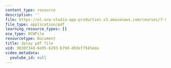 ```yaml
---
content_type: resource
description: ''
file: https://ol-ocw-studio-app-production.s3.amazonaws.com/courses/7-91j-foundations-of-computational-and-systems-biology-spring-2014/9830f34d6e956293b79dd03ef7945eea_So6MK_FcP4E.pdf
file_type: application/pdf
learning_resource_types: []
ocw_type: OCWFile
resourcetype: Document
title: 3play pdf file
uid: 9830f34d-6e95-6293-b79d-d03ef7945eea
video_metadata:
  youtube_id: null
---
```

